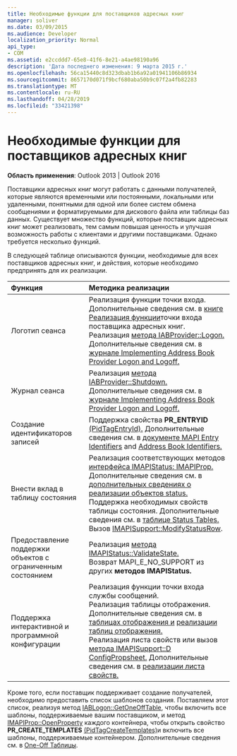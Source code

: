 ```yaml
---
title: Необходимые функции для поставщиков адресных книг
manager: soliver
ms.date: 03/09/2015
ms.audience: Developer
localization_priority: Normal
api_type:
- COM
ms.assetid: e2ccddd7-65e8-41f6-8e21-a4ae98190a96
description: 'Дата последнего изменения: 9 марта 2015 г.'
ms.openlocfilehash: 56ca15440c8d323dbab1b6a92a01941106b86934
ms.sourcegitcommit: 8657170d071f9bcf680aba50b9c07f2a4fb82283
ms.translationtype: MT
ms.contentlocale: ru-RU
ms.lasthandoff: 04/28/2019
ms.locfileid: "33421398"
---
```

# <a name="required-features-for-address-book-providers"></a>Необходимые функции для поставщиков адресных книг

  
  
**Область применения**: Outlook 2013 | Outlook 2016 
  
Поставщики адресных книг могут работать с данными получателей, которые являются временными или постоянными, локальными или удаленными, понятными для одной или более систем обмена сообщениями и форматируемыми для дискового файла или таблицы баз данных. Существует множество функций, которые поставщик адресных книг может реализовать, тем самым повышая ценность и улучшая возможность работы с клиентами и другими поставщиками. Однако требуется несколько функций.
  
В следующей таблице описываются функции, необходимые для всех поставщиков адресных книг, и действия, которые необходимо предпринять для их реализации.
  
|**Функция**|**Методика реализации**|
|:-----|:-----|
|Логотип сеанса  <br/> | Реализация функции точки входа. Дополнительные сведения см. в [книге Реализация функции](implementing-an-address-book-provider-entry-point-function.md)точки входа поставщика адресных книг.  <br/>  Реализация [метода IABProvider::Logon.](iabprovider-logon.md) Дополнительные сведения см. в [журнале Implementing Address Book Provider Logon and Logoff.](implementing-address-book-provider-logon-and-logoff.md)  <br/> |
|Журнал сеанса  <br/> |Реализация [метода IABProvider::Shutdown.](iabprovider-shutdown.md) Дополнительные сведения см. в [журнале Implementing Address Book Provider Logon and Logoff.](implementing-address-book-provider-logon-and-logoff.md)  <br/> |
|Создание идентификаторов записей  <br/> |Поддержка свойства **PR_ENTRYID** [(PidTagEntryId).](pidtagentryid-canonical-property.md) Дополнительные сведения см. в [документе MAPI Entry Identifiers](mapi-entry-identifiers.md) and [Address Book Identifiers.](address-book-identifiers.md)  <br/> |
|Внести вклад в таблицу состояния  <br/> | Реализация соответствующих методов [интерфейса IMAPIStatus: IMAPIProp.](imapistatusimapiprop.md) Дополнительные сведения см. в [дополнительных сведениях о реализации объектов status.](status-object-implementation.md)  <br/>  Поддержка необходимых свойств таблицы состояния. Дополнительные сведения см. в [таблице Status Tables.](status-tables.md)  <br/>  Вызов [IMAPISupport::ModifyStatusRow](imapisupport-modifystatusrow.md).  <br/> |
|Предоставление поддержки объектов с ограниченным состоянием  <br/> | Реализация [метода IMAPIStatus::ValidateState.](imapistatus-validatestate.md)  <br/>  Возврат MAPI_E_NO_SUPPORT из других **методов IMAPIStatus.**  <br/> |
|Поддержка интерактивной и программной конфигурации  <br/> | Реализация функции точки входа службы сообщений.  <br/>  Реализация таблицы отображения. Дополнительные сведения см. в [таблицах отображения и](display-tables.md) [реализации таблиц отображения.](display-table-implementation.md)  <br/>  Реализация листа свойств или вызов [метода IMAPISupport::D ConfigPropsheet.](imapisupport-doconfigpropsheet.md) Дополнительные сведения см. в [реализации листа свойств.](property-sheet-implementation.md)  <br/> |
   
Кроме того, если поставщик поддерживает создание получателей, необходимо предоставить список шаблонов создания. Поставляем этот список, реализуя метод [IABLogon::GetOneOffTable,](iablogon-getoneofftable.md) чтобы включить все шаблоны, поддерживаемые вашим поставщиком, и метод [IMAPIProp::OpenProperty](imapiprop-openproperty.md) каждого контейнера, чтобы открыть свойство **PR_CREATE_TEMPLATES** [(PidTagCreateTemplates)](pidtagcreatetemplates-canonical-property.md)и включить все шаблоны, поддерживаемые контейнером. Дополнительные сведения см. в [One-Off Таблицы](implementing-one-off-tables.md).
  

